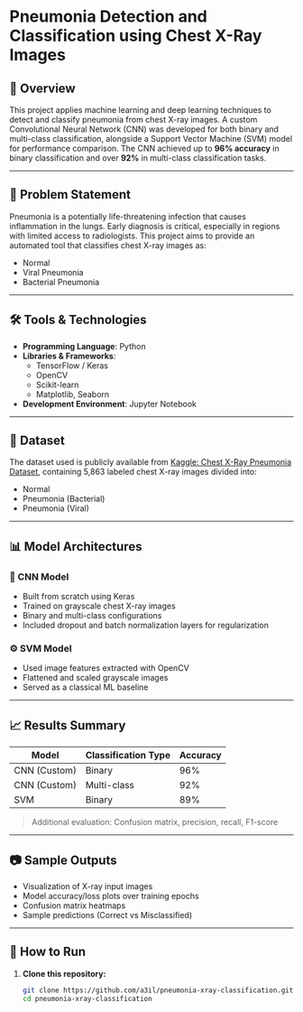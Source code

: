 # Pneumonia Detection and Classification using Chest X-Ray Images

## 📌 Overview
This project applies machine learning and deep learning techniques to detect and classify pneumonia from chest X-ray images. A custom Convolutional Neural Network (CNN) was developed for both binary and multi-class classification, alongside a Support Vector Machine (SVM) model for performance comparison. The CNN achieved up to **96% accuracy** in binary classification and over **92%** in multi-class classification tasks.

---

## 🧠 Problem Statement
Pneumonia is a potentially life-threatening infection that causes inflammation in the lungs. Early diagnosis is critical, especially in regions with limited access to radiologists. This project aims to provide an automated tool that classifies chest X-ray images as:
- Normal
- Viral Pneumonia
- Bacterial Pneumonia

---

## 🛠️ Tools & Technologies
- **Programming Language**: Python  
- **Libraries & Frameworks**:  
  - TensorFlow / Keras  
  - OpenCV  
  - Scikit-learn  
  - Matplotlib, Seaborn  
- **Development Environment**: Jupyter Notebook

---

## 📁 Dataset
The dataset used is publicly available from [Kaggle: Chest X-Ray Pneumonia Dataset](https://www.kaggle.com/paultimothymooney/chest-xray-pneumonia), containing 5,863 labeled chest X-ray images divided into:
- Normal
- Pneumonia (Bacterial)
- Pneumonia (Viral)

---

## 📊 Model Architectures
### 🧬 CNN Model
- Built from scratch using Keras
- Trained on grayscale chest X-ray images
- Binary and multi-class configurations
- Included dropout and batch normalization layers for regularization

### ⚙️ SVM Model
- Used image features extracted with OpenCV
- Flattened and scaled grayscale images
- Served as a classical ML baseline

---

## 📈 Results Summary

| Model        | Classification Type | Accuracy |
|--------------|---------------------|----------|
| CNN (Custom) | Binary              | 96%      |
| CNN (Custom) | Multi-class         | 92%      |
| SVM          | Binary              | 89%      |

> Additional evaluation: Confusion matrix, precision, recall, F1-score

---

## 📷 Sample Outputs
- Visualization of X-ray input images
- Model accuracy/loss plots over training epochs
- Confusion matrix heatmaps
- Sample predictions (Correct vs Misclassified)

---

## 🚀 How to Run

1. **Clone this repository:**
   ```bash
   git clone https://github.com/a3il/pneumonia-xray-classification.git
   cd pneumonia-xray-classification
